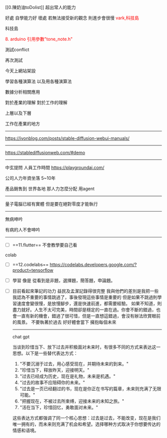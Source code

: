 [[0.陳奶油toDolist]]
超出常人的能力

好處
	自學能力好
壞處
	若無法接受新的觀念 則進步會很慢
<font color=red>vark,科技島</font>

科技島

<font color = red >8. arduino 引用參數"tone_note.h"</font>




測試conflict

再次測試

今天上網站架設

學習各種演算法
以及用各種演算法

數據分析相關應用

對於產業的理解
對於工作的理解

上層以及下層

工作在產業的地方

---

https://ivonblog.com/posts/stable-diffusion-webui-manuals/

---
https://stablediffusionweb.com/#demo

---
中玄提問 人員工作時間
https://playgroundai.com/


公司人力年資坐落
5~10年


產品銷售到 世界各地 那人力怎麼分配
用agent

---
量子電腦已經有實體
但是要在絕對零度才能執行


---

無病呻吟

有病的人不會呻吟

---

- [ ] ==11.flutter==
不會教學要自己看

colab

- [ ] ==12.codelabs==
https://codelabs.developers.google.com/?product=tensorflow


- [ ] 學習  像是
	從看到是非題，選擇題，簡答題，申論題。
- [ ] 目前看起來筆記的功力 益民及孟潔記錄得很完整
	我與他們的差別是我把一些我認為不重要的事情跳過了，事後發現這些事情是重要的
	但是如果不跳過則學習速度會變很慢，是放慢腳步，還是快速前進，都需要經驗。
	如果不知道，則盡力就好。人生不太可完美，時間卻是穩定的一直在過。你會不斷的錯過，也會一直有新的機會，錯過了很可惜，但是一直想這錯過，會沒有辦法欣賞眼前的風景。
	不要執著於過去  好好體會當下 擁抱每個未來

  ---
  chat gpt
  
	当谈到珍惜当下、放下过去并积极面对未来时，有很多不同的方式来表达这一思想。以下是一些替代表达方式：
	
	1. "不要沉溺于过去，用心感受现在，并期待未来的到来。"
	2. "珍惜当下，释放昨天，迎接明天。"
	3. "过去已经成为历史，现在是礼物，未来是机遇。"
	4. "过去的故事不应阻碍你的未来。"
	5. "过去是一页已经翻过的书，现在是你正在书写的篇章，未来则充满了无限可能。"
	6. "把握现在，不被过去所束缚，迎接未来的未知之旅。"
	7. "活在当下，珍惜回忆，勇敢面对未来。"
	
	这些表达方式都强调了同一个核心思想：过去是过去，不能改变，现在是我们唯一拥有的，而未来则充满了机会和希望。选择哪种方式取决于你想要传达的情感和语境。